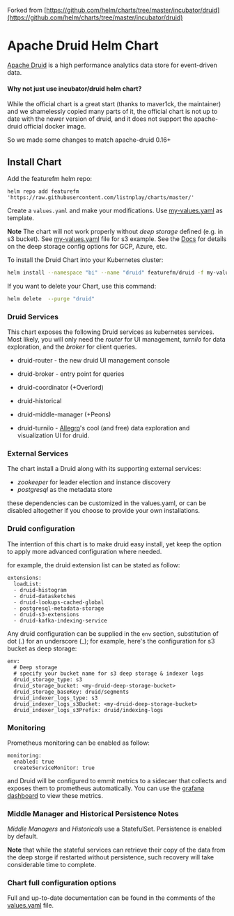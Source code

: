 Forked from [https://github.com/helm/charts/tree/master/incubator/druid](https://github.com/helm/charts/tree/master/incubator/druid)

# Apache Druid Helm Chart

[Apache Druid](https://druid.apache.org/) is a high performance analytics data store for event-driven data.

#### Why not just use incubator/druid helm chart?

While the official chart is a great start (thanks to maver1ck, the maintainer) 
and we shamelessly copied many parts of it,
the official chart is not up to date with the newer version of druid,
and it does not support the apache-druid official docker image.

So we made some changes to match apache-druid 0.16+

## Install Chart

Add the featurefm helm repo:

```
helm repo add featurefm 'https://raw.githubusercontent.com/listnplay/charts/master/'
```

Create a `values.yaml` and make your modifications. Use [my-values.yaml](my-values.yaml) as template.


**Note** The chart will not work properly without *deep storage* defined (e.g. in s3 bucket). 
See [my-values.yaml](my-values.yaml) file for s3 example.
See the [Docs](https://druid.apache.org/docs/latest/configuration/index.html#deep-storage) 
for details on the deep storage config options for GCP, Azure, etc.


To install the Druid Chart into your Kubernetes cluster:

```bash
helm install --namespace "bi" --name "druid" featurefm/druid -f my-values.yaml
```

If you want to delete your Chart, use this command:

```bash
helm delete  --purge "druid"
```

### Druid Services

This chart exposes the following Druid services as kubernetes services.
Most likely, you will only need the *router* for UI management, *turnilo* for data exploration, 
and the *broker* for client queries.

- druid-router - the new druid UI management console
- druid-broker - entry point for queries
- druid-coordinator (+Overlord)
- druid-historical 
- druid-middle-manager (+Peons) 


- druid-turnilo - [Allegro](https://github.com/allegro/turnilo)'s 
cool (and free) data exploration and visualization UI for druid.

### External Services

The chart install a Druid along with its supporting external services: 

- *zookeeper* for leader election and instance discovery
- *postgresql* as the metadata store

these dependencies can be customized in the values.yaml,
or can be disabled altogether if you choose to provide your own installations.


### Druid configuration

The intention of this chart is to make druid easy install, 
yet keep the option to apply more advanced configuration where needed.

for example, the druid extension list can be stated as follow:

    extensions:
      loadList:
      - druid-histogram
      - druid-datasketches
      - druid-lookups-cached-global
      - postgresql-metadata-storage
      - druid-s3-extensions
      - druid-kafka-indexing-service

Any druid configuration can be supplied in the `env` section, 
 substitution of dot (.) for an underscore (_);
for example, here's the configuration for s3 bucket as deep storage:

    env:
      # Deep storage
      # specify your bucket name for s3 deep storage & indexer logs
      druid_storage_type: s3
      druid_storage_bucket: <my-druid-deep-storage-bucket>
      druid_storage_baseKey: druid/segments
      druid_indexer_logs_type: s3
      druid_indexer_logs_s3Bucket: <my-druid-deep-storage-bucket>
      druid_indexer_logs_s3Prefix: druid/indexing-logs


### Monitoring

Prometheus monitoring can be enabled as follow:
        
    monitoring:
      enabled: true
      createServiceMonitor: true

and Druid will be configured to emmit metrics to a sidecaer that collects and exposes them to prometheus automatically.
You can use the [grafana dashboard](druid-grafana-dashboard.json) to view these metrics.


### Middle Manager and Historical Persistence Notes

_Middle Managers_ and _Historicals_ use a StatefulSet.
Persistence is enabled by default.

**Note** that while the stateful services can retrieve their copy of the data from the deep storge 
if restarted without persistence,
such recovery will take considerable time to complete.


### Chart full configuration options

Full and up-to-date documentation can be found in the comments of the [values.yaml](values.yaml) file.
